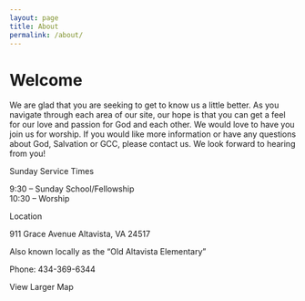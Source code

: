 ```yaml
---
layout: page
title: About
permalink: /about/
---
```

# Welcome
We are glad that you are seeking to get to know us a little better.  As you navigate through each area of our site, our hope is that you can get a feel for our love and passion for God and each other.  We would love to have you join us for worship.  If you would like more information or have any questions about God, Salvation or GCC, please contact us.  We look forward to hearing from you!

 

Sunday Service Times

9:30 – Sunday School/Fellowship  
10:30 – Worship



Location

911 Grace Avenue  Altavista, VA 24517

Also known locally as the “Old Altavista Elementary”

Phone: 434-369-6344

View Larger Map
